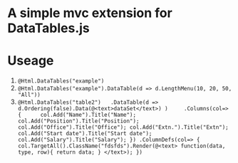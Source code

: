 # A simple mvc extension for DataTables.js

# Useage
1.  ` @Html.DataTables("example") `
2.  ` @Html.DataTables("example").DataTable(d => d.LengthMenu(10, 20, 50, "All")) `
3.  ` @Html.DataTables("table2")  
            .DataTable(d => d.Ordering(false).Data(@<text>dataSet</text>) )    
            .Columns(col=> {     
                    col.Add("Name").Title("Name");
                    col.Add("Position").Title("Position");
                    col.Add("Office").Title("Office");
                    col.Add("Extn.").Title("Extn");
                    col.Add("Start date").Title("Start date");
                    col.Add("Salary").Title("Salary");
                })
            .ColumnDefs(col=> {
                    col.TargetAll().ClassName("fdsfds").Render(@<text> function(data, type, row){ return data; } </text>);
                }) `
